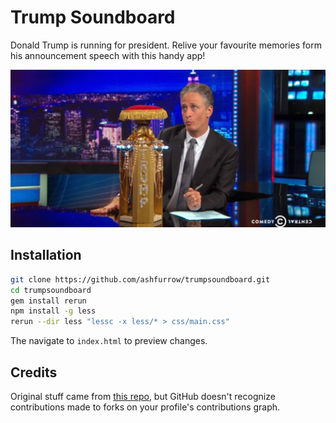 Trump Soundboard
================

Donald Trump is running for president. Relive your favourite memories form his announcement speech with this handy app!

![Join the fun!](/img/readme.jpg)

Installation
------------

```bash
git clone https://github.com/ashfurrow/trumpsoundboard.git
cd trumpsoundboard
gem install rerun
npm install -g less
rerun --dir less "lessc -x less/* > css/main.css"
```

The navigate to `index.html` to preview changes.

Credits
-------

Original stuff came from [this repo](https://github.com/perryharlock/soundboard), but GitHub doesn't recognize contributions made to forks on your profile's contributions graph.
